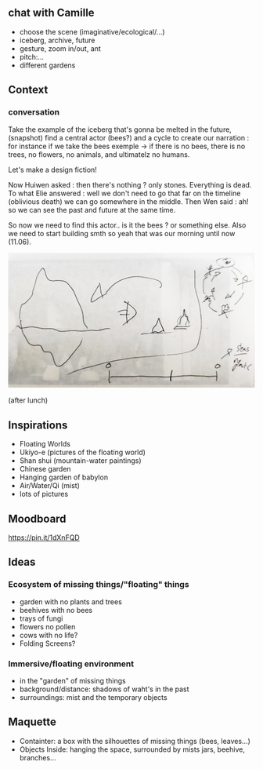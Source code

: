 ## chat with Camille
- choose the scene (imaginative/ecological/...)
- iceberg, archive, future
- gesture, zoom in/out, ant
- pitch:...
- different gardens 

## Context
### conversation
Take the example of the iceberg that's gonna be melted in the future, (snapshot) find a central actor (bees?) and a cycle to create our narration :
for instance if we take the bees exemple -> if there is no bees, there is no trees, no flowers, no animals, and ultimatelz no humans.

Let's make a design fiction!

Now Huiwen asked : then there's nothing ? only stones. Everything is dead. To what Elie answered : well we don't need to go that far on the timeline (oblivious death)  we can go somewhere in the middle. Then Wen said : ah! so we can see the past and future at the same time.

So now we need to find this actor.. is it the bees ? or something else. Also we need to start building smth so yeah that was our morning until now (11.06).

![drawing](images/be.jpg)

(after lunch)

## Inspirations
- Floating Worlds
- Ukiyo-e (pictures of the floating world) 
- Shan shui (mountain-water paintings)
- Chinese garden
- Hanging garden of babylon
- Air/Water/Qi (mist)
- lots of pictures

## Moodboard
https://pin.it/1dXnFQD

## Ideas
### Ecosystem of missing things/"floating" things
- garden with no plants and trees
- beehives with no bees
- trays of fungi
- flowers no pollen
- cows with no life?
- Folding Screens?

### Immersive/floating environment
- in the "garden" of missing things
- background/distance: shadows of waht's in the past
- surroundings: mist and the temporary objects 

## Maquette
- Containter: a box with the silhouettes of missing things (bees, leaves...)
- Objects Inside: hanging the space, surrounded by mists
  jars, beehive, branches...